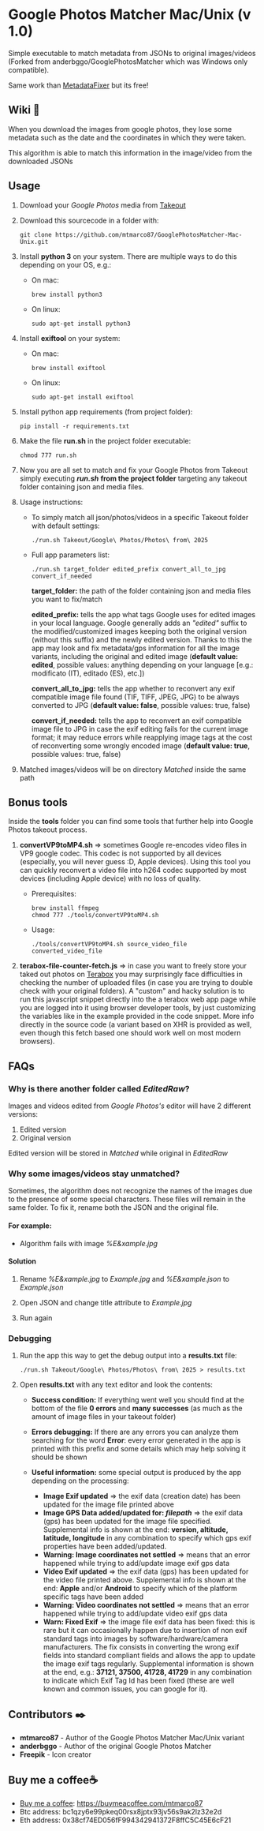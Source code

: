 # Google Photos Matcher Mac/Unix (v 1.0)

Simple executable to match metadata from JSONs to original images/videos (Forked from anderbggo/GooglePhotosMatcher which was Windows only compatible).

Same work than [MetadataFixer](https://metadatafixer.com/pricing) but its free!

## Wiki 📖

When you download the images from google photos, they lose some metadata such as the date and the coordinates in which they were taken.

This algorithm is able to match this information in the image/video from the downloaded JSONs

## Usage

1. Download your _Google Photos_ media from [Takeout](https://takeout.google.com/)

2. Download this sourcecode in a folder with:

   ```
   git clone https://github.com/mtmarco87/GooglePhotosMatcher-Mac-Unix.git
   ```

3. Install **python 3** on your system. There are multiple ways to do this depending on your OS, e.g.:

   - On mac:
     ```
     brew install python3
     ```
   - On linux:
     ```
     sudo apt-get install python3
     ```

4. Install **exiftool** on your system:

   - On mac:
     ```
     brew install exiftool
     ```
   - On linux:
     ```
     sudo apt-get install exiftool
     ```

5. Install python app requirements (from project folder):

   ```
   pip install -r requirements.txt
   ```

6. Make the file **run.sh** in the project folder executable:

   ```
   chmod 777 run.sh
   ```

7. Now you are all set to match and fix your Google Photos from Takeout simply executing **_run.sh_** **from the project folder** targeting any takeout folder containing json and media files.

8. Usage instructions:

   - To simply match all json/photos/videos in a specific Takeout folder with default settings:

     ```
     ./run.sh Takeout/Google\ Photos/Photos\ from\ 2025
     ```

   - Full app parameters list:

     ```
     ./run.sh target_folder edited_prefix convert_all_to_jpg convert_if_needed
     ```

     **target_folder:** the path of the folder containing json and media files you want to fix/match

     **edited_prefix:** tells the app what tags Google uses for edited images in your local language. Google generally adds an _"edited"_ suffix to the modified/customized images keeping both the original version (without this suffix) and the newly edited version. Thanks to this the app may look and fix metadata/gps information for all the image variants, including the original and edited image (**default value: edited**, possible values: anything depending on your language [e.g.: modificato (IT), editado (ES), etc.])

     **convert_all_to_jpg:** tells the app whether to reconvert any exif compatible image file found (TIF, TIFF, JPEG, JPG) to be always converted to JPG (**default value: false**, possible values: true, false)

     **convert_if_needed:** tells the app to reconvert an exif compatible image file to JPG in case the exif editing fails for the current image format; it may reduce errors while reapplying image tags at the cost of reconverting some wrongly encoded image (**default value: true**, possible values: true, false)

9. Matched images/videos will be on directory _Matched_ inside the same path

## Bonus tools

Inside the **tools** folder you can find some tools that further help into Google Photos takeout process.

1. **convertVP9toMP4.sh** => sometimes Google re-encodes video files in VP9 google codec. This codec is not supported by all devices (especially, you will never guess :D, Apple devices). Using this tool you can quickly reconvert a video file into h264 codec supported by most devices (including Apple device) with no loss of quality.

   - Prerequisites:

     ```
     brew install ffmpeg
     chmod 777 ./tools/convertVP9toMP4.sh
     ```

   - Usage:
     ```
     ./tools/convertVP9toMP4.sh source_video_file converted_video_file
     ```

2. **terabox-file-counter-fetch.js** => in case you want to freely store your taked out photos on [Terabox](https://www.terabox.com) you may surprisingly face difficulties in checking the number of uploaded files (in case you are trying to double check with your original folders). A "custom" and hacky solution is to run this javascript snippet directly into the a terabox web app page while you are logged into it using browser developer tools, by just customizing the variables like in the example provided in the code snippet. More info directly in the source code (a variant based on XHR is provided as well, even though this fetch based one should work well on most modern browsers).

## FAQs

### Why is there another folder called _EditedRaw_?

Images and videos edited from _Google Photos's_ editor will have 2 different versions:

1. Edited version
2. Original version

Edited version will be stored in _Matched_ while original in _EditedRaw_

### Why some images/videos stay unmatched?

Sometimes, the algorithm does not recognize the names of the images due to the presence of some special characters. These files will remain in the same folder. To fix it, rename both the JSON and the original file.

#### For example:

- Algorithm fails with image _%E&xample.jpg_

#### Solution

1. Rename _%E&xample.jpg_ to _Example.jpg_ and _%E&xample.json_ to _Example.json_

2. Open JSON and change title attribute to _Example.jpg_

3. Run again

### Debugging

1. Run the app this way to get the debug output into a **results.txt** file:

   ```
   ./run.sh Takeout/Google\ Photos/Photos\ from\ 2025 > results.txt
   ```

2. Open **results.txt** with any text editor and look the contents:

   - **Success condition:** If everything went well you should find at the bottom of the file **0 errors** and **many successes** (as much as the amount of image files in your takeout folder)

   - **Errors debugging:** If there are any errors you can analyze them searching for the word **Error**: every error generated in the app is printed with this prefix and some details which may help solving it should be shown

   - **Useful information:** some special output is produced by the app depending on the processing:
     - **Image Exif updated** => the exif data (creation date) has been updated for the image file printed above
     - **Image GPS Data added/updated for: _filepath_** => the exif data (gps) has been updated for the image file specified. Supplemental info is shown at the end: **version, altitude, latitude, longitude** in any combination to specify which gps exif properties have been added/updated.
     - **Warning: Image coordinates not settled** => means that an error happened while trying to add/update image exif gps data
     - **Video Exif updated** => the exif data (gps) has been updated for the video file printed above. Supplemental info is shown at the end: **Apple** and/or **Android** to specify which of the platform specific tags have been added
     - **Warning: Video coordinates not settled** => means that an error happened while trying to add/update video exif gps data
     - **Warn: Fixed Exif** => the image file exif data has been fixed: this is rare but it can occasionally happen due to insertion of non exif standard tags into images by software/hardware/camera manufacturers. The fix consists in converting the wrong exif fields into standard compliant fields and allows the app to update the image exif tags regularly.
       Supplemental information is shown at the end, e.g.: **37121, 37500, 41728, 41729** in any combination to indicate which Exif Tag Id has been fixed (these are well known and common issues, you can google for it).

## Contributors ✒️

- **mtmarco87** - Author of the Google Photos Matcher Mac/Unix variant
- **anderbggo** - Author of the original Google Photos Matcher
- **Freepik** - Icon creator

## Buy me a coffee☕

- [Buy me a coffee](https://buymeacoffee.com/mtmarco87): https://buymeacoffee.com/mtmarco87
- Btc address: bc1qzy6e99pkeq00rsx8jptx93jv56s9ak2lz32e2d
- Eth address: 0x38cf74ED056fF994342941372F8ffC5C45E6cF21
